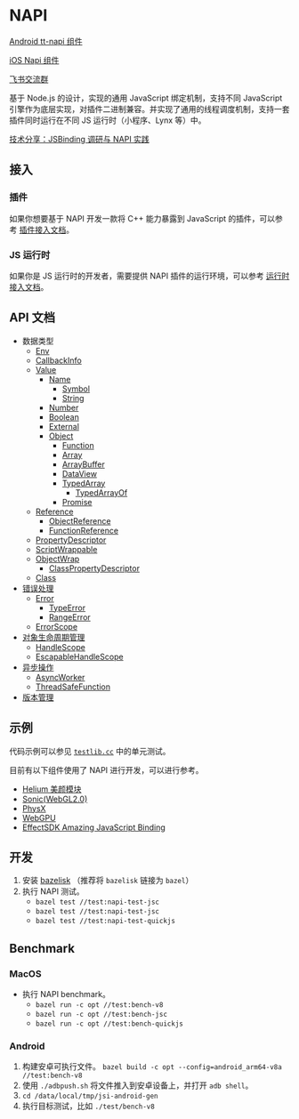 # NAPI

[Android tt-napi 组件](https://bits.bytedance.net/bytebus/components/components/detail/14171)

[iOS Napi 组件](https://bits.bytedance.net/bytebus/components/components/detail/14166)

[飞书交流群](https://applink.feishu.cn/client/chat/chatter/add_by_link?link_token=c08if6c1-d2a2-46f2-8074-d6a1213f850a)

基于 Node.js 的设计，实现的通用 JavaScript 绑定机制，支持不同 JavaScript 引擎作为底层实现，对插件二进制兼容。并实现了通用的线程调度机制，支持一套插件同时运行在不同 JS 运行时（小程序、Lynx 等）中。

[技术分享：JSBinding 调研与 NAPI 实践](https://bytedance.feishu.cn/docs/doccnaQ4umEJmHWNhTHN56cRg6j#)

## 接入

### 插件

如果你想要基于 NAPI 开发一款将 C++ 能力暴露到 JavaScript 的插件，可以参考 [插件接入文档](doc/addon.md)。

### JS 运行时

如果你是 JS 运行时的开发者，需要提供 NAPI 插件的运行环境，可以参考 [运行时接入文档](doc/runtime.md)。

## API 文档

- 数据类型
  - [Env](doc/env.md)
  - [CallbackInfo](doc/callbackinfo.md)
  - [Value](doc/value.md)
    - [Name](doc/name.md)
      - [Symbol](doc/symbol.md)
      - [String](doc/string.md)
    - [Number](doc/number.md)
    - [Boolean](doc/boolean.md)
    - [External](doc/external.md)
    - [Object](doc/object.md)
      - [Function](doc/function.md)
      - [Array](doc/array.md)
      - [ArrayBuffer](doc/arraybuffer.md)
      - [DataView](doc/dataview.md)
      - [TypedArray](doc/typedarray.md)
        - [TypedArrayOf](doc/typed_array_of.md)
      - [Promise](doc/promise.md)
  - [Reference](doc/reference.md)
    - [ObjectReference](doc/object_reference.md)
    - [FunctionReference](doc/function_reference.md)
  - [PropertyDescriptor](doc/property_descriptor.md)
  - [ScriptWrappable](doc/script_wrappable.md)
  - [ObjectWrap](doc/objectwrap.md)
    - [ClassPropertyDescriptor](doc/class_property_descriptor.md)
  - [Class](doc/class.md)
- [错误处理](doc/error_handle.md)
  - [Error](doc/error.md)
    - [TypeError](doc/typeerror.md)
    - [RangeError](doc/rangeerror.md)
  - [ErrorScope](doc/error_scope.md)
- [对象生命周期管理](doc/object_lifetime_management.md)
  - [HandleScope](doc/handle_scope.md)
  - [EscapableHandleScope](doc/escapable_handle_scope.md)
- [异步操作](doc/async_operations.md)
  - [AsyncWorker](doc/async_worker.md)
  - [ThreadSafeFunction](doc/threadsafe_function.md)
- [版本管理](doc/version_management.md)

## 示例

代码示例可以参见 [`testlib.cc`](test/testlib.cc) 中的单元测试。

目前有以下组件使用了 NAPI 进行开发，可以进行参考。

- [Helium 美颜模块](https://code.byted.org/toutiao-fe/helium/tree/dev/effect_render/src)
- [Sonic(WebGL2.0)](https://code.byted.org/toutiao-fe/Sonic)
- [PhysX](https://code.byted.org/developer/physics)
- [WebGPU](https://code.byted.org/developer/sonic-webgpu)
- [EffectSDK Amazing JavaScript Binding](https://bytedance.feishu.cn/docs/doccno2Vbos3MTb3VEtd1mx3lJb)

## 开发

1. 安装 [bazelisk](https://github.com/bazelbuild/bazelisk) （推荐将 `bazelisk` 链接为 `bazel`）
2. 执行 NAPI 测试。
   - `bazel test //test:napi-test-jsc`
   - `bazel test //test:napi-test-jsc`
   - `bazel test //test:napi-test-quickjs`

## Benchmark

### MacOS

- 执行 NAPI benchmark。
  - `bazel run -c opt //test:bench-v8`
  - `bazel run -c opt //test:bench-jsc`
  - `bazel run -c opt //test:bench-quickjs`

### Android

1. 构建安卓可执行文件。 `bazel build -c opt --config=android_arm64-v8a //test:bench-v8`
2. 使用 `./adbpush.sh` 将文件推入到安卓设备上，并打开 `adb shell`。
3. `cd /data/local/tmp/jsi-android-gen`
4. 执行目标测试，比如 `./test/bench-v8`
